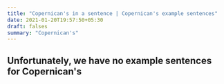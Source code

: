 ```yaml
---
title: "Copernican's in a sentence | Copernican's example sentences"
date: 2021-01-20T19:57:50+05:30
draft: falses
summary: "Copernican's"
---
```

## Unfortunately, we have no example sentences for Copernican's                 
